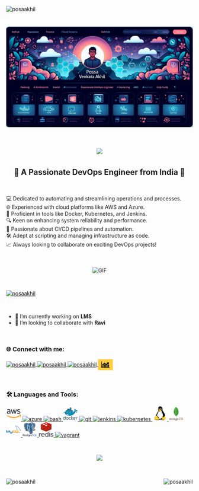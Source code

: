 <p align="left"> 
  <img src="https://komarev.com/ghpvc/?username=posaakhil&label=Profile%20views&color=ff6347&style=flat" alt="posaakhil" /> 
</p>

<h1 align="center">
    <img src="https://github.com/posaakhil/posaakhil/blob/main/Assets/profile_banner.jpeg" alt="Profile Banner"/>
</h1>

<h1 align="center">
    <img src="https://readme-typing-svg.herokuapp.com/?font=Righteous&size=35&center=true&vCenter=true&width=500&height=70&duration=4000&color=ff6347&lines=Hi+There!+👋;+I'm+Posa+Venkata+Akhil!;" />
</h1>

<h2 align="center">
  <b>🎯 A Passionate DevOps Engineer from India 🚀</b>
</h2>

<br/>

<p align="left">
  💻 Dedicated to automating and streamlining operations and processes. <br>
  🌐 Experienced with cloud platforms like AWS and Azure. <br>
  🔧 Proficient in tools like Docker, Kubernetes, and Jenkins. <br>
  🔍 Keen on enhancing system reliability and performance. <br>
  🚀 Passionate about CI/CD pipelines and automation. <br>
  🛠️ Adept at scripting and managing infrastructure as code. <br>
  📈 Always looking to collaborate on exciting DevOps projects! <br>
</p>

<br/>

<p align="center">
  <img align="center" alt="GIF" src="https://github.com/Gapur/Gapur/blob/main/assets/coding.gif?raw=true" width="408" height="318" />
</p>

<br/>

<p align="left"> 
  <a href="https://github.com/ryo-ma/github-profile-trophy">
    <img src="https://github-profile-trophy.vercel.app/?username=posaakhil" alt="posaakhil" />
  </a> 
</p>

<br/>

- 🔭 I’m currently working on **LMS**
- 👯 I’m looking to collaborate with **Ravi**

<br/>

<h3 align="left">🌐 Connect with me:</h3>
<p align="left">
  <a href="https://www.linkedin.com/in/posavenkataakhil" target="blank">
    <img align="center" src="https://raw.githubusercontent.com/rahuldkjain/github-profile-readme-generator/master/src/images/icons/Social/linked-in-alt.svg" alt="posaakhil" height="30" width="40" />
  </a>
  <a href="https://medium.com/@posavenkataakhil123" target="blank">
    <img align="center" src="https://raw.githubusercontent.com/rahuldkjain/github-profile-readme-generator/master/src/images/icons/Social/medium.svg" alt="posaakhil" height="30" width="40" />
  </a>
  <a href="https://github.com/posaakhil" target="blank">
    <img align="center" src="https://raw.githubusercontent.com/rahuldkjain/github-profile-readme-generator/master/src/images/icons/Social/github.svg" alt="posaakhil" height="30" width="40" />
  </a>
  <a href="your-resume-link" target="blank">
    <img align="center" src="https://github.com/posaakhil/posaakhil/blob/main/Assets/Protfolio.jpg" alt="posaakhil" height="30" width="40" />
  </a>
</p>

<br/>

<h3 align="left">🛠️ Languages and Tools:</h3>
<p align="left"> 
  <a href="https://aws.amazon.com" target="_blank" rel="noreferrer">
    <img src="https://raw.githubusercontent.com/devicons/devicon/master/icons/amazonwebservices/amazonwebservices-original-wordmark.svg" alt="aws" width="40" height="40"/> 
  </a> 
  <a href="https://azure.microsoft.com/en-in/" target="_blank" rel="noreferrer"> 
    <img src="https://www.vectorlogo.zone/logos/microsoft_azure/microsoft_azure-icon.svg" alt="azure" width="40" height="40"/> 
  </a> 
  <a href="https://www.gnu.org/software/bash/" target="_blank" rel="noreferrer"> 
    <img src="https://www.vectorlogo.zone/logos/gnu_bash/gnu_bash-icon.svg" alt="bash" width="40" height="40"/> 
  </a> 
  <a href="https://www.docker.com/" target="_blank" rel="noreferrer"> 
    <img src="https://raw.githubusercontent.com/devicons/devicon/master/icons/docker/docker-original-wordmark.svg" alt="docker" width="40" height="40"/> 
  </a> 
  <a href="https://git-scm.com/" target="_blank" rel="noreferrer"> 
    <img src="https://www.vectorlogo.zone/logos/git-scm/git-scm-icon.svg" alt="git" width="40" height="40"/> 
  </a> 
  <a href="https://www.jenkins.io" target="_blank" rel="noreferrer"> 
    <img src="https://www.vectorlogo.zone/logos/jenkins/jenkins-icon.svg" alt="jenkins" width="40" height="40"/> 
  </a> 
  <a href="https://kubernetes.io" target="_blank" rel="noreferrer"> 
    <img src="https://www.vectorlogo.zone/logos/kubernetes/kubernetes-icon.svg" alt="kubernetes" width="40" height="40"/> 
  </a> 
  <a href="https://www.linux.org/" target="_blank" rel="noreferrer"> 
    <img src="https://raw.githubusercontent.com/devicons/devicon/master/icons/linux/linux-original.svg" alt="linux" width="40" height="40"/> 
  </a> 
  <a href="https://www.mongodb.com/" target="_blank" rel="noreferrer"> 
    <img src="https://raw.githubusercontent.com/devicons/devicon/master/icons/mongodb/mongodb-original-wordmark.svg" alt="mongodb" width="40" height="40"/> 
  </a> 
  <a href="https://www.mysql.com/" target="_blank" rel="noreferrer"> 
    <img src="https://raw.githubusercontent.com/devicons/devicon/master/icons/mysql/mysql-original-wordmark.svg" alt="mysql" width="40" height="40"/> 
  </a> 
  <a href="https://www.postgresql.org" target="_blank" rel="noreferrer"> 
    <img src="https://raw.githubusercontent.com/devicons/devicon/master/icons/postgresql/postgresql-original-wordmark.svg" alt="postgresql" width="40" height="40"/> 
  </a> 
  <a href="https://redis.io" target="_blank" rel="noreferrer"> 
    <img src="https://raw.githubusercontent.com/devicons/devicon/master/icons/redis/redis-original-wordmark.svg" alt="redis" width="40" height="40"/> 
  </a> 
  <a href="https://www.vagrantup.com/" target="_blank" rel="noreferrer"> 
    <img src="https://www.vectorlogo.zone/logos/vagrantup/vagrantup-icon.svg" alt="vagrant" width="40" height="40"/> 
  </a> 
</p>

<br/>

<p align="center">
  <img src="https://readme-typing-svg.demolab.com/?lines=Passionate%20DevOps%20Engineer;Experienced%20in%20Cloud%20and%20Automation;Let's%20Collaborate!&font=Righteous&center=true&width=700&height=45&color=ff6347&vCenter=true&pause=1000&size=25" />
</p>

<br/>

<p><img align="left" src="https://github-readme-stats.vercel.app/api/top-langs?username=posaakhil&show_icons=true&locale=en&layout=compact" alt="posaakhil" /></p>

<p><img align="right" src="https://github-readme-streak-stats.herokuapp.com/?user=posaakhil&" alt="posaakhil" /></p>
